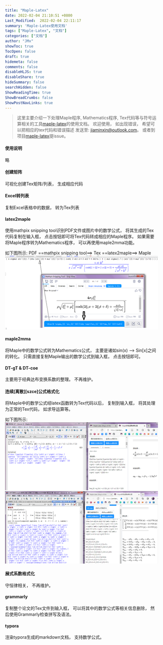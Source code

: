 ```yaml
---
title: "Maple-Latex"
date: 2022-02-04 21:10:51 +0800
Last_Modified:  2022-02-04 22:11:17
summary: 'Maple-Latex使用文档'
tags: ["Maple-Latex", "文档"]
categories: ["文档"]
author: "JMx"
showToc: true
TocOpen: false
draft: true
hidemeta: false
comments: false
disableHLJS: true 
disableShare: true
hideSummary: false
searchHidden: false
ShowReadingTime: true
ShowBreadCrumbs: false
ShowPostNavLinks: true
---
```


> 这里主要介绍一下处理Maple程序, Mathematics程序, Tex代码等与符号运算相关的工具[maple-latex](https://jiandandaoxingfu.gitee.io/maple-latex)的使用文档。
欢迎使用， 如出现错误， 希望可以把相应的tex代码和错误描述
发送至: jiaminxin@outlook.com。 或者到项目[maple-latex](https://gitub.com/jiandandaoxingfu/maple-latex)提issue。

#### 使用说明
略

#### 创建矩阵
可视化创建Tex矩阵/列表， 生成相应代码

#### Excel转列表
复制Excel表格中的数据， 转为Tex列表

#### latex2maple
使用mathpix snipping tool识别PDF文件或图片中的数学公式， 将其生成的Tex代码复制在输入框， 点击按钮即可将Tex代码转成相应的Maple程序。 
如果需要将Maple程序转为Mathematics程序， 可以再使用maple2mma功能。

如下图所示: PDF ==mathpix snipping tool==> Tex ==latex2maple==> Maple
![latex2maple](images/latex2maple.png)

#### maple2mma
将Maple中的数学公式转为Mathematics公式， 主要是诸如sin(x) --> Sin[x]之间的转化。 只需直接复制Maple输出的数学公式到输入框， 点击按钮即可。 

#### DT-gT & DT-coe
主要用于经典达布变换系数的整理。 不再维护。

#### 连续[离散][szce]公式格式化 
将Maple中的数学公式经latex函数转为Tex代码以后， 复制到输入框， 将其处理为正常的Tex代码， 如求导运算等。

如下图所示:
![连续公式格式化](images/continue-format.png)
![连续szce格式化](images/continue-szce-format.png)

#### 展式系数格式化
守恒律相关， 不再维护。

#### grammarly
复制整个论文的Tex文件到输入框， 可以将其中的数学公式等相关信息删除， 然后使用Grammarly检查拼写及语法。

#### typora
渲染typora生成的markdown文档， 支持数学公式。